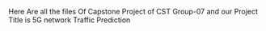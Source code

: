 Here Are all the files Of Capstone Project of CST Group-07 and our Project Title is 5G network Traffic Prediction 

